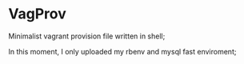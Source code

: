 # VagProv
Minimalist vagrant provision file written in shell;

In this moment, I only uploaded my rbenv and mysql fast enviroment;
